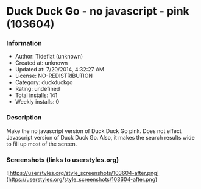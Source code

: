 # Duck Duck Go - no javascript - pink (103604)

### Information
- Author: Tideflat (unknown)
- Created at: unknown
- Updated at: 7/20/2014, 4:32:27 AM
- License: NO-REDISTRIBUTION
- Category: duckduckgo
- Rating: undefined
- Total installs: 141
- Weekly installs: 0


### Description
Make the no javascript version of Duck Duck Go pink.  Does not effect Javascript version of Duck Duck Go. Also, it makes the search results wide to fill up most of the screen.


### Screenshots (links to userstyles.org)
![https://userstyles.org/style_screenshots/103604-after.png](https://userstyles.org/style_screenshots/103604-after.png)



